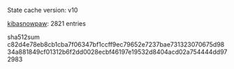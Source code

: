 State cache version: v10

[kibasnowpaw](https://github.com/kibasnowpaw): 2821 entries

sha512sum c82d4e78eb8cb1cba7f06347bf1ccff9ec79652e7237bae731323070675d9834a881849cf01312b6f2dd0028ecbf46197e19532d8404acd02a754444dd972983

